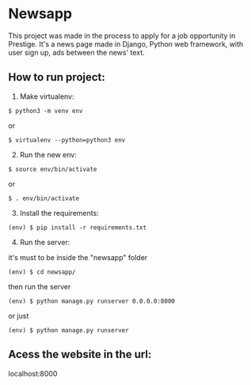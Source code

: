 # Newsapp

This project was made in the process to apply for a job opportunity in Prestige.
It's a news page made in Django, Python web framework, with user sign up, ads between the news' text.

## How to run project:
1. Make virtualenv:
```
$ python3 -m venv env
```
or
```
$ virtualenv --python=python3 env
```

2. Run the new env:
```
$ source env/bin/activate
```
or
```
$ . env/bin/activate
```

3. Install the requirements:
```
(env) $ pip install -r requirements.txt
```

4. Run the server:

it's must to be inside the "newsapp" folder
```
(env) $ cd newsapp/
```

then run the server
```
(env) $ python manage.py runserver 0.0.0.0:8000
```
or just
```
(env) $ python manage.py runserver
```

## Acess the website in the url:

localhost:8000
